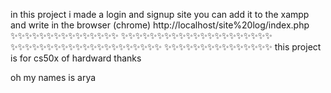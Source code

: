 in this project i made a login and signup site
you can add it to the xampp and write in the browser (chrome)
http://localhost/site%20log/index.php
   ✨✨✨✨✨✨✨✨✨✨✨✨✨✨✨
✨✨✨✨✨✨✨✨✨✨✨✨✨✨✨✨✨✨✨✨✨
✨✨✨✨✨✨✨✨✨✨✨✨✨✨✨✨✨✨✨✨✨
   ✨✨✨✨✨✨✨✨✨✨✨✨✨✨✨
this project is for cs50x of hardward
thanks

oh my names is arya
